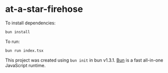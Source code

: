 # at-a-star-firehose

To install dependencies:

```bash
bun install
```

To run:

```bash
bun run index.tsx
```

This project was created using `bun init` in bun v1.3.1. [Bun](https://bun.com) is a fast all-in-one JavaScript runtime.
